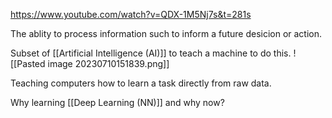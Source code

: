 https://www.youtube.com/watch?v=QDX-1M5Nj7s&t=281s

The ablity to process information such to inform a future desicion or action.

Subset of [[Artificial Intelligence (AI)]] to teach a machine to do this.
![[Pasted image 20230710151839.png]]

Teaching computers how to learn a task directly from raw data.


Why learning [[Deep Learning (NN)]] and why now?


